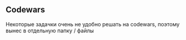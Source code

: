 ## Codewars

Некоторые задачки очень не удобно решать на codewars, поэтому вынес в отдельную папку / файлы